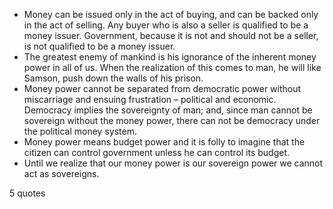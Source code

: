  - Money can be issued only in the act of buying, and can be backed only in the act of selling. Any buyer who is also a seller is qualified to be a money issuer. Government, because it is not and should not be a seller, is not qualified to be a money issuer.
 - The greatest enemy of mankind is his ignorance of the inherent money power in all of us. When the realization of this comes to man, he will like Samson, push down the walls of his prison.
 - Money power cannot be separated from democratic power without miscarriage and ensuing frustration – political and economic. Democracy implies the sovereignty of man; and, since man cannot be sovereign without the money power, there can not be democracy under the political money system.
 - Money power means budget power and it is folly to imagine that the citizen can control government unless he can control its budget.
 - Until we realize that our money power is our sovereign power we cannot act as sovereigns.

5 quotes
